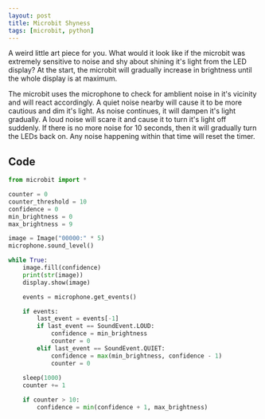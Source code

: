 ```yaml
---
layout: post
title: Microbit Shyness
tags: [microbit, python]
---
```


A weird little art piece for you. What would it look like if the microbit was extremely sensitive to 
noise and shy about shining it's light from the LED display? At the start, the microbit will gradually 
increase in brightness until the whole display is at maximum. 

The microbit uses the microphone to check for amblient noise in it's vicinity and will react accordingly. 
A quiet noise nearby will cause it to be more cautious and dim it's light. As noise continues, it will 
dampen it's light gradually. A loud noise will scare it and cause it to turn it's light off suddenly. If 
there is no more noise for 10 seconds, then it will gradually turn the LEDs back on. Any noise happening 
within that time will reset the timer. 

## Code

```python
from microbit import *

counter = 0
counter_threshold = 10
confidence = 0
min_brightness = 0
max_brightness = 9

image = Image("00000:" * 5)
microphone.sound_level()

while True:
    image.fill(confidence)
    print(str(image))
    display.show(image)

    events = microphone.get_events()

    if events:
        last_event = events[-1]
        if last_event == SoundEvent.LOUD:
            confidence = min_brightness
            counter = 0
        elif last_event == SoundEvent.QUIET:
            confidence = max(min_brightness, confidence - 1)   
            counter = 0
            
    sleep(1000)
    counter += 1

    if counter > 10:
        confidence = min(confidence + 1, max_brightness)
      
```

